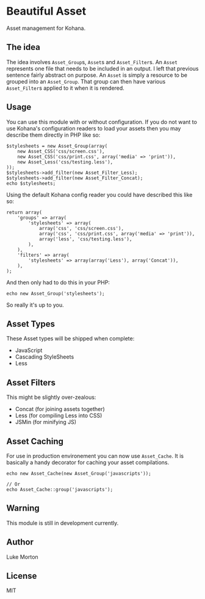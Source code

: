 # Beautiful Asset

Asset management for Kohana.

## The idea

The idea involves `Asset_Group`s, `Asset`s and `Asset_Filter`s. An
`Asset` represents one file that needs to be included in an output. I
left that previous sentence fairly abstract on purpose. An `Asset` is
simply a resource to be grouped into an `Asset_Group`. That group can
then have various `Asset_Filter`s applied to it when it is rendered.

## Usage

You can use this module with or without configuration. If you do not
want to use Kohana's configuration readers to load your assets then
you may describe them directly in PHP like so:

	$stylesheets = new Asset_Group(array(
		new Asset_CSS('css/screen.css'),
		new Asset_CSS('css/print.css', array('media' => 'print')),
		new Asset_Less('css/testing.less'),
	));
	$stylesheets->add_filter(new Asset_Filter_Less);
	$stylesheets->add_filter(new Asset_Filter_Concat);
	echo $stylesheets;
	
Using the default Kohana config reader you could have described this
like so:

	return array(
		'groups' => array(
			'stylesheets' => array(
				array('css', 'css/screen.css'),
				array('css', 'css/print.css', array('media' => 'print')),
				array('less', 'css/testing.less'),
			),
		),
		'filters' => array(
			'stylesheets' => array(array('Less'), array('Concat')),
		),
	);
	
And then only had to do this in your PHP:

	echo new Asset_Group('stylesheets');
	
So really it's up to you.

## Asset Types

These Asset types will be shipped when complete:

 - JavaScript
 - Cascading StyleSheets
 - Less

## Asset Filters

This might be slightly over-zealous:

 - Concat (for joining assets together)
 - Less (for compiling Less into CSS)
 - JSMin (for minifying JS)
 
## Asset Caching

For use in production environement you can now use `Asset_Cache`. It
is basically a handy decorator for caching your asset compilations.

	echo new Asset_Cache(new Asset_Group('javascripts'));
	
	// Or 
	echo Asset_Cache::group('javascripts');
 
## Warning

This module is still in development currently.
 
## Author

Luke Morton

## License

MIT